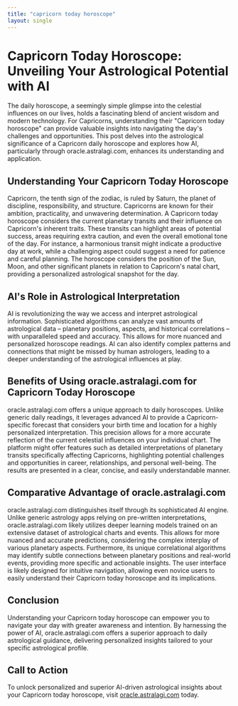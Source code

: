 ```yaml
---
title: "capricorn today horoscope"
layout: single
---
```


# Capricorn Today Horoscope: Unveiling Your Astrological Potential with AI

The daily horoscope, a seemingly simple glimpse into the celestial influences on our lives, holds a fascinating blend of ancient wisdom and modern technology.  For Capricorns, understanding their "Capricorn today horoscope" can provide valuable insights into navigating the day's challenges and opportunities. This post delves into the astrological significance of a Capricorn daily horoscope and explores how AI, particularly through oracle.astralagi.com, enhances its understanding and application.

## Understanding Your Capricorn Today Horoscope

Capricorn, the tenth sign of the zodiac, is ruled by Saturn, the planet of discipline, responsibility, and structure.  Capricorns are known for their ambition, practicality, and unwavering determination. A Capricorn today horoscope considers the current planetary transits and their influence on Capricorn's inherent traits.  These transits can highlight areas of potential success, areas requiring extra caution, and even the overall emotional tone of the day.  For instance, a harmonious transit might indicate a productive day at work, while a challenging aspect could suggest a need for patience and careful planning. The horoscope considers the position of the Sun, Moon, and other significant planets in relation to Capricorn's natal chart, providing a personalized astrological snapshot for the day.

## AI's Role in Astrological Interpretation

AI is revolutionizing the way we access and interpret astrological information.  Sophisticated algorithms can analyze vast amounts of astrological data – planetary positions, aspects, and historical correlations – with unparalleled speed and accuracy. This allows for more nuanced and personalized horoscope readings.  AI can also identify complex patterns and connections that might be missed by human astrologers, leading to a deeper understanding of the astrological influences at play.


## Benefits of Using oracle.astralagi.com for Capricorn Today Horoscope

oracle.astralagi.com offers a unique approach to daily horoscopes.  Unlike generic daily readings, it leverages advanced AI to provide a Capricorn-specific forecast that considers your birth time and location for a highly personalized interpretation. This precision allows for a more accurate reflection of the current celestial influences on your individual chart.  The platform might offer features such as detailed interpretations of planetary transits specifically affecting Capricorns, highlighting potential challenges and opportunities in career, relationships, and personal well-being.  The results are presented in a clear, concise, and easily understandable manner.


## Comparative Advantage of oracle.astralagi.com

oracle.astralagi.com distinguishes itself through its sophisticated AI engine. Unlike generic astrology apps relying on pre-written interpretations, oracle.astralagi.com likely utilizes deeper learning models trained on an extensive dataset of astrological charts and events. This allows for more nuanced and accurate predictions, considering the complex interplay of various planetary aspects.  Furthermore, its unique correlational algorithms may identify subtle connections between planetary positions and real-world events, providing more specific and actionable insights.  The user interface is likely designed for intuitive navigation, allowing even novice users to easily understand their Capricorn today horoscope and its implications.


## Conclusion

Understanding your Capricorn today horoscope can empower you to navigate your day with greater awareness and intention.  By harnessing the power of AI, oracle.astralagi.com offers a superior approach to daily astrological guidance, delivering personalized insights tailored to your specific astrological profile.

## Call to Action

To unlock personalized and superior AI-driven astrological insights about your Capricorn today horoscope, visit [oracle.astralagi.com](https://oracle.astralagi.com) today.